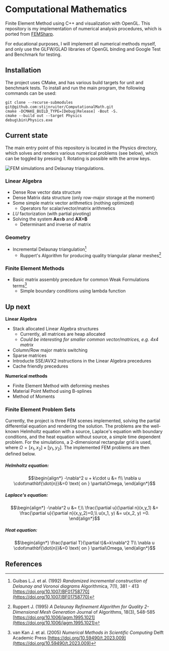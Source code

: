 # Computational Mathematics

Finite Element Method using C++ and visualization with OpenGL. This repository is my implementation of numerical analysis procedures, which is ported from [FEMSharp](https://github.com/stijnruiter/FemSharp). 

For educational purposes, I will implement all numerical methods myself, and only use the GLFW/GLAD libraries of OpenGL binding and Google Test and Benchmark for testing.

## Installation
The project uses CMake, and has various build targets for unit and benchmark tests. To install and
run the main program, the following commands can be used:

```
git clone --recurse-submodules git@github.com:stijnruiter/ComputationalMath.git
cmake -DCMAKE_BUILD_TYPE=[Debug|Release] -Bout -S.
cmake --build out --target Physics
debug\bin\Physics.exe
```

## Current state
The main entry point of this repository is located in the Physics directory, which solves and renders various numerical problems (see below), which can be toggled by pressing _1_. Rotating is possible with the arrow keys. 

![FEM simulations and Delaunay triangulations.](FemDemo.gif)

### Linear Algebra
- Dense Row vector data structure
- Dense Matrix data structure (only row-major storage at the moment)
- Some simple matrix vector arithmetics (nothing optimized)
    - Operators for scalar/vector/matrix arithmetics
- _LU_ factorization (with partial pivoting)
- Solving the system **Ax=b** and **AX=B** 
    - Determinant and inverse of matrix

### Geometry
- Incremental Delaunay triangulation[^1]
    - Ruppert's Algorithm for producing quality triangular planar meshes[^2]

### Finite Element Methods
- Basic matrix assembly precedure for common Weak Formulations terms[^3]
    - Simple boundary conditions using lambda function 

## Up next
__Linear Algebra__
- Stack allocated Linear Algebra structures
    - Currently, all matrices are heap allocated
    - _Could be interesting for smaller common vector/matrices, e.g. 4x4 matrix_
- Column/Row major matrix switching
- Sparse matrices
- Introducte SSE/AVX2 instructions in the Linear Algebra precedures
- Cache friendly precedures

__Numerical methods__
- Finite Element Method with deforming meshes
- Material Point Method using B-splines
- Method of Moments 

### Finite Element Problem Sets
Currently, the project is three FEM scenes implemented, solving the partial differential equation and rendering the solution. The problems are the well-known Helmholtz equation with a source, Laplace's equation with boundary conditions, and the heat equation without source, a simple time dependent problem. For the simulations, a 2-dimensional rectangular grid is used, where $\Omega=[x_1, x_2]\times[y_1, y_2]$. The implemented FEM problems are then defined below.


##### Helmholtz equation:
$$\begin{align*} 
-\nabla^2 u + k\cdot u &= f\\ 
\nabla u \cdot\mathbf{\dot{n}}&=0 \text{ on  } \partial\Omega,
\end{align*}$$

##### Laplace's equation:

$$\begin{align*} 
-\nabla^2 u &= f,\\ 
\frac{\partial u}{\partial n}(x,y_1) &= \frac{\partial u}{\partial n}(x,y_2)=0,\\
u(x_1, y) &= u(x_2, y) =0.
\end{align*}$$

##### Heat equation:

$$\begin{align*}
\frac{\partial T}{\partial t}&=k\nabla^2 T\\
\nabla u \cdot\mathbf{\dot{n}}&=0 \text{ on  } \partial\Omega,
\end{align*}$$

## References
[^1]: Guibas L.J. et al. (1992) _Randomized incremental construction of Delaunay and Voronoi diagrams_ Algorithmica, 7(1), 381 - 413 [https://doi.org/10.1007/BF01758770](https://doi.org/10.1007/BF01758770)

[^2]: Ruppert J. (1995) _A Delaunay Refinement Algorithm for Quality 2-Dimensional Mesh Generation_ Journal of Algorithms, 18(3), 548-585 [https://doi.org/10.1006/jagm.1995.1021](https://doi.org/10.1006/jagm.1995.1021)

[^3]: van Kan J. et al. (2005) _Numerical Methods in Scientific Computing_ Delft Academic Press [https://doi.org/10.59490/t.2023.009](https://doi.org/10.59490/t.2023.009)